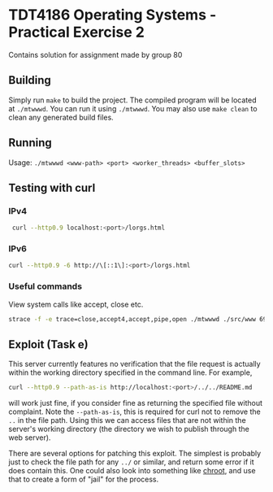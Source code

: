 # TDT4186 Operating Systems - Practical Exercise 2

Contains solution for assignment made by group 80

## Building

Simply run `make` to build the project. The compiled program will be located at `./mtwwwd`. You can run it using `./mtwwwd`. You may also use `make clean` to clean any generated build files.

## Running

Usage: `./mtwwwd <www-path> <port> <worker_threads> <buffer_slots>`

## Testing with curl

### IPv4

```bash
 curl --http0.9 localhost:<port>/lorgs.html
```

### IPv6

```bash
curl --http0.9 -6 http://\[::1\]:<port>/lorgs.html
```

### Useful commands

View system calls like accept, close etc.

```bash
strace -f -e trace=close,accept4,accept,pipe,open ./mtwwwd ./src/www 6970 8 16
```

## Exploit (Task e)

This server currently features no verification that the file request is actually within the working directory specified in the command line. For example,

```bash
curl --http0.9 --path-as-is http://localhost:<port>/../../README.md
```

will work just fine, if you consider fine as returning the specified file without complaint. Note the `--path-as-is`, this is required for curl not to remove the `..` in the file path. Using this we can access files that are not within the server's working directory (the directory we wish to publish through the web server).

There are several options for patching this exploit. The simplest is probably just to check the file path for any `../` or similar, and return some error if it does contain this. One could also look into something like [chroot](https://man7.org/linux/man-pages/man2/chroot.2.html), and use that to create a form of "jail" for the process.
